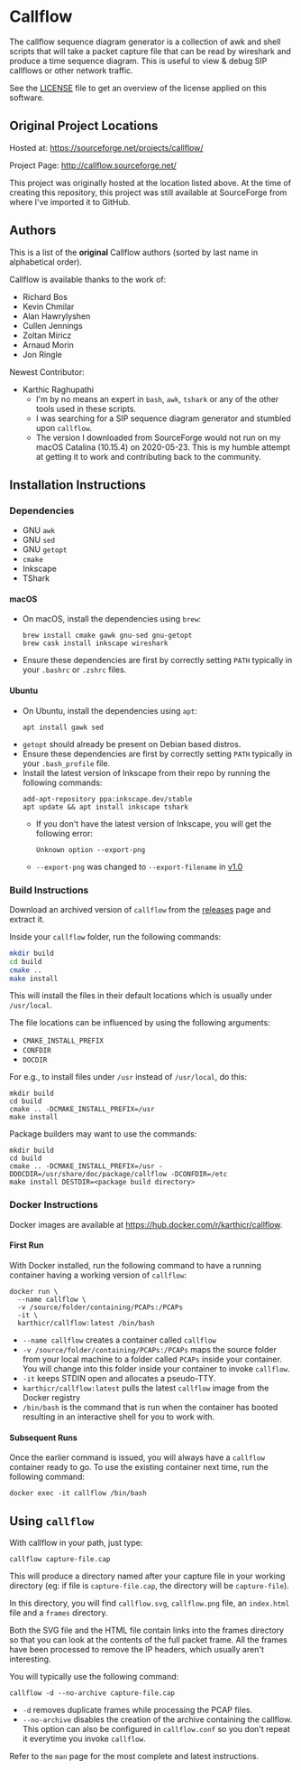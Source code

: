 # Callflow

The callflow sequence diagram generator is a collection of awk and shell scripts that will take a packet capture file that can be read by wireshark and produce a time sequence diagram. This is useful to view & debug SIP callflows or other network traffic.

See the [LICENSE](LICENSE) file to get an overview of the license applied on this software.

## Original Project Locations

Hosted at: https://sourceforge.net/projects/callflow/

Project Page: http://callflow.sourceforge.net/

This project was originally hosted at the location listed above. At the time of creating this repository, this project was still available at SourceForge from where I've imported it to GitHub.

## Authors

This is a list of the **original** Callflow authors (sorted by last name in alphabetical order).

Callflow is available thanks to the work of:

- Richard Bos
- Kevin Chmilar
- Alan Hawrylyshen
- Cullen Jennings
- Zoltan Miricz
- Arnaud Morin
- Jon Ringle

Newest Contributor:

- Karthic Raghupathi
  - I'm by no means an expert in `bash`, `awk`, `tshark` or any of the other tools used in these scripts.
  - I was searching for a SIP sequence diagram generator and stumbled upon `callflow`.
  - The version I downloaded from SourceForge would not run on my macOS Catalina (10.15.4) on 2020-05-23. This is my humble attempt at getting it to work and contributing back to the community.

## Installation Instructions

### Dependencies

- GNU `awk`
- GNU `sed`
- GNU `getopt`
- `cmake`
- Inkscape
- TShark

#### macOS

- On macOS, install the dependencies using `brew`:
  ```
  brew install cmake gawk gnu-sed gnu-getopt
  brew cask install inkscape wireshark
  ```
- Ensure these dependencies are first by correctly setting `PATH` typically in your `.bashrc` or `.zshrc` files.

#### Ubuntu

- On Ubuntu, install the dependencies using `apt`:
  ```
  apt install gawk sed
  ```
- `getopt` should already be present on Debian based distros.
- Ensure these dependencies are first by correctly setting `PATH` typically in your `.bash_profile` file.
- Install the latest version of Inkscape from their repo by running the following commands:
  ```
  add-apt-repository ppa:inkscape.dev/stable
  apt update && apt install inkscape tshark
  ```
  - If you don't have the latest version of Inkscape, you will get the following error:
    ```
    Unknown option --export-png
    ```
  - `--export-png` was changed to `--export-filename` in [v1.0](https://wiki.inkscape.org/wiki/index.php/Release_notes/1.0#Command_Line)

### Build Instructions

Download an archived version of `callflow` from the [releases](https://github.com/karthicraghupathi/callflow/releases) page and extract it.

Inside your `callflow` folder, run the following commands:

``` bash
mkdir build
cd build
cmake ..
make install
```

This will install the files in their default locations which is usually under `/usr/local`.

The file locations can be influenced by using the following arguments:

- `CMAKE_INSTALL_PREFIX`
- `CONFDIR`
- `DOCDIR`

For e.g., to install files under `/usr` instead of `/usr/local`, do this:

```
mkdir build
cd build
cmake .. -DCMAKE_INSTALL_PREFIX=/usr
make install
```

Package builders may want to use the commands:

```
mkdir build
cd build
cmake .. -DCMAKE_INSTALL_PREFIX=/usr -DDOCDIR=/usr/share/doc/package/callflow -DCONFDIR=/etc
make install DESTDIR=<package build directory>
```

### Docker Instructions

Docker images are available at https://hub.docker.com/r/karthicr/callflow.

#### First Run

With Docker installed, run the following command to have a running container having a working version of `callflow`:

```
docker run \
  --name callflow \
  -v /source/folder/containing/PCAPs:/PCAPs
  -it \
  karthicr/callflow:latest /bin/bash
```

- `--name callflow` creates a container called `callflow`
- `-v /source/folder/containing/PCAPs:/PCAPs` maps the source folder from your local machine to a folder called `PCAPs` inside your container. You will change into this folder inside your container to invoke `callflow`.
- `-it` keeps STDIN open and allocates a pseudo-TTY.
- `karthicr/callflow:latest` pulls the latest `callflow` image from the Docker registry
- `/bin/bash` is the command that is run when the container has booted resulting in an interactive shell for you to work with.

#### Subsequent Runs

Once the earlier command is issued, you will always have a `callflow` container ready to go. To use the existing container next time, run the following command:

```
docker exec -it callflow /bin/bash
```

## Using `callflow`

With callflow in your path, just type:

```
callflow capture-file.cap
```

This will produce a directory named after your capture file in your working directory (eg: if file is `capture-file.cap`, the directory will be `capture-file`).

In this directory, you will find `callflow.svg`, `callflow.png` file, an `index.html` file and a `frames` directory.

Both the SVG file and the HTML file contain links into the frames directory so that you can look at the contents of the full packet frame.  All the frames have been processed to remove the IP headers, which usually aren't interesting.

You will typically use the following command:

```
callflow -d --no-archive capture-file.cap
```

- `-d` removes duplicate frames while processing the PCAP files.
- `--no-archive` disables the creation of the archive containing the callflow. This option can also be configured in `callflow.conf` so you don't repeat it everytime you invoke `callflow`.

Refer to the `man` page for the most complete and latest instructions.

